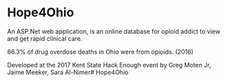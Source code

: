 # Hope4Ohio


An ASP.Net web application, is an online database for opioid addict to view and get rapid clinical care. 

86.3% of drug overdose deaths in Ohio were from opioids. (2016) 

Developed at the 2017 Kent State Hack Enough event by Greg Moten Jr, Jaime Meeker, Sara Al-Nimer# Hope4Ohio

